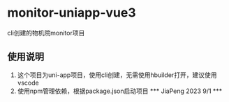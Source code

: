# monitor-uniapp-vue3
cli创建的物机院monitor项目
## 使用说明

1. 这个项目为uni-app项目，使用cli创建，无需使用hbuilder打开，建议使用vscode
2. 使用npm管理依赖，根据package.json启动项目
*** JiaPeng 2023 9/1 ***